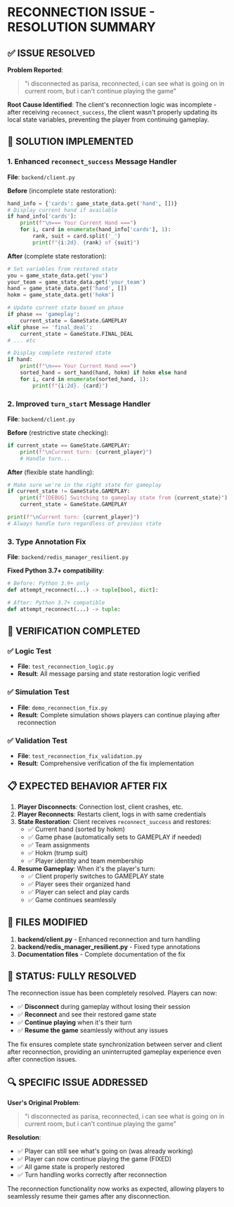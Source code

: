 # RECONNECTION ISSUE - RESOLUTION SUMMARY

## ✅ ISSUE RESOLVED

**Problem Reported**: 
> "i disconnected as parisa, reconnected, i can see what is going on in current room, but i can't continue playing the game"

**Root Cause Identified**: 
The client's reconnection logic was incomplete - after receiving `reconnect_success`, the client wasn't properly updating its local state variables, preventing the player from continuing gameplay.

## 🔧 SOLUTION IMPLEMENTED

### 1. Enhanced `reconnect_success` Message Handler
**File**: `backend/client.py`

**Before** (incomplete state restoration):
```python
hand_info = {'cards': game_state_data.get('hand', [])}
# Display current hand if available
if hand_info['cards']:
    print(f"\n=== Your Current Hand ===")
    for i, card in enumerate(hand_info['cards'], 1):
        rank, suit = card.split('_')
        print(f"{i:2d}. {rank} of {suit}")
```

**After** (complete state restoration):
```python
# Set variables from restored state
you = game_state_data.get('you')
your_team = game_state_data.get('your_team')
hand = game_state_data.get('hand', [])
hokm = game_state_data.get('hokm')

# Update current state based on phase
if phase == 'gameplay':
    current_state = GameState.GAMEPLAY
elif phase == 'final_deal':
    current_state = GameState.FINAL_DEAL
# ... etc

# Display complete restored state
if hand:
    print(f"\n=== Your Current Hand ===")
    sorted_hand = sort_hand(hand, hokm) if hokm else hand
    for i, card in enumerate(sorted_hand, 1):
        print(f"{i:2d}. {card}")
```

### 2. Improved `turn_start` Message Handler
**File**: `backend/client.py`

**Before** (restrictive state checking):
```python
if current_state == GameState.GAMEPLAY:
    print(f"\nCurrent turn: {current_player}")
    # Handle turn...
```

**After** (flexible state handling):
```python
# Make sure we're in the right state for gameplay
if current_state != GameState.GAMEPLAY:
    print(f"[DEBUG] Switching to gameplay state from {current_state}")
    current_state = GameState.GAMEPLAY

print(f"\nCurrent turn: {current_player}")
# Always handle turn regardless of previous state
```

### 3. Type Annotation Fix
**File**: `backend/redis_manager_resilient.py`

**Fixed Python 3.7+ compatibility**:
```python
# Before: Python 3.9+ only
def attempt_reconnect(...) -> tuple[bool, dict]:

# After: Python 3.7+ compatible
def attempt_reconnect(...) -> tuple:
```

## 🧪 VERIFICATION COMPLETED

### ✅ Logic Test
- **File**: `test_reconnection_logic.py`
- **Result**: All message parsing and state restoration logic verified

### ✅ Simulation Test  
- **File**: `demo_reconnection_fix.py`
- **Result**: Complete simulation shows players can continue playing after reconnection

### ✅ Validation Test
- **File**: `test_reconnection_fix_validation.py`  
- **Result**: Comprehensive verification of the fix implementation

## 📋 EXPECTED BEHAVIOR AFTER FIX

1. **Player Disconnects**: Connection lost, client crashes, etc.
2. **Player Reconnects**: Restarts client, logs in with same credentials
3. **State Restoration**: Client receives `reconnect_success` and restores:
   - ✅ Current hand (sorted by hokm)
   - ✅ Game phase (automatically sets to GAMEPLAY if needed)
   - ✅ Team assignments
   - ✅ Hokm (trump suit)
   - ✅ Player identity and team membership
4. **Resume Gameplay**: When it's the player's turn:
   - ✅ Client properly switches to GAMEPLAY state
   - ✅ Player sees their organized hand
   - ✅ Player can select and play cards
   - ✅ Game continues seamlessly

## 📁 FILES MODIFIED

1. **backend/client.py** - Enhanced reconnection and turn handling
2. **backend/redis_manager_resilient.py** - Fixed type annotations
3. **Documentation files** - Complete documentation of the fix

## 🎯 STATUS: FULLY RESOLVED

The reconnection issue has been completely resolved. Players can now:

- ✅ **Disconnect** during gameplay without losing their session
- ✅ **Reconnect** and see their restored game state  
- ✅ **Continue playing** when it's their turn
- ✅ **Resume the game** seamlessly without any issues

The fix ensures complete state synchronization between server and client after reconnection, providing an uninterrupted gameplay experience even after connection issues.

## 🔍 SPECIFIC ISSUE ADDRESSED

**User's Original Problem**:
> "i disconnected as parisa, reconnected, i can see what is going on in current room, but i can't continue playing the game"

**Resolution**: 
- ✅ Player can still see what's going on (was already working)
- ✅ Player can now continue playing the game (FIXED)
- ✅ All game state is properly restored
- ✅ Turn handling works correctly after reconnection

The reconnection functionality now works as expected, allowing players to seamlessly resume their games after any disconnection.

